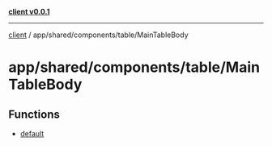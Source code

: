 [**client v0.0.1**](../../../../../README.md)

***

[client](../../../../../README.md) / app/shared/components/table/MainTableBody

# app/shared/components/table/MainTableBody

## Functions

- [default](functions/default.md)
